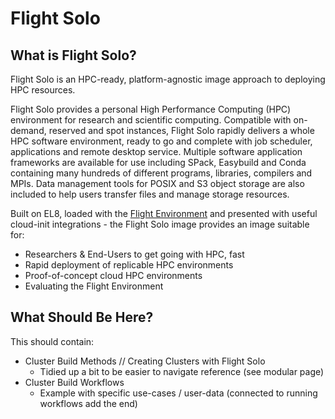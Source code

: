 # Flight Solo

## What is Flight Solo?

Flight Solo is an HPC-ready, platform-agnostic image approach to deploying HPC resources.

Flight Solo provides a personal High Performance Computing (HPC) environment for research and scientific computing. Compatible with on-demand, reserved and spot instances, Flight Solo rapidly delivers a whole HPC software environment, ready to go and complete with job scheduler, applications and remote desktop service. Multiple software application frameworks are available for use including SPack, Easybuild and Conda containing many hundreds of different programs, libraries, compilers and MPIs. Data management tools for POSIX and S3 object storage are also included to help users transfer files and manage storage resources.

Built on EL8, loaded with the [Flight Environment](../flight-environment/index.md) and presented with useful cloud-init integrations - the Flight Solo image provides an image suitable for: 

- Researchers & End-Users to get going with HPC, fast
- Rapid deployment of replicable HPC environments
- Proof-of-concept cloud HPC environments
- Evaluating the Flight Environment

## What Should Be Here?

This should contain: 

- Cluster Build Methods // Creating Clusters with Flight Solo
    - Tidied up a bit to be easier to navigate reference (see modular page)
- Cluster Build Workflows 
    - Example with specific use-cases / user-data (connected to running workflows add the end) 
